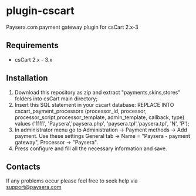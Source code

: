 plugin-cscart
=============

Paysera.com payment gateway plugin for csCart 2.x-3

Requirements
------------

- csCart 2.x - 3.x

Installation
------------

1. Download this repository as zip and extract "payments,skins,stores" folders into csCart main directory;
2. Insert this SQL statement in your cscart database:
REPLACE INTO cscart_payment_processors (processor_id, processor, processor_script,processor_template, admin_template, callback, type)
	values ('1111', 'Paysera','paysera.php', 'paysera.tpl','paysera.tpl', 'N', 'P');
3. In administrator menu go to Administration -> Payment methods -> Add payment. Use these settings General tab -> Name = "Paysera - payment gateway", Processor -> "Paysera".
4. Press configure and fill all the necessary information and save.

Contacts
--------

If any problems occur please feel free to seek help via support@paysera.com